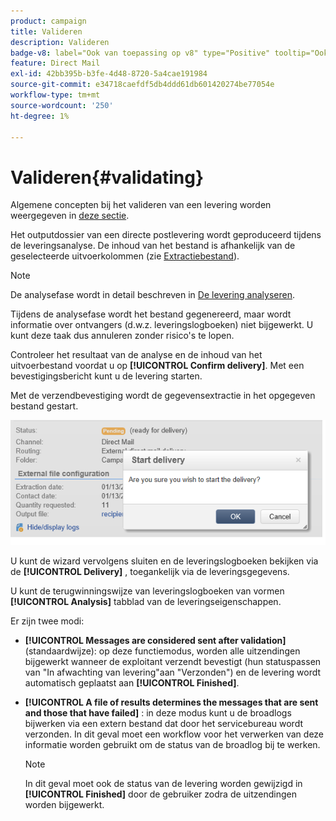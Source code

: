 ```yaml
---
product: campaign
title: Valideren
description: Valideren
badge-v8: label="Ook van toepassing op v8" type="Positive" tooltip="Ook van toepassing op campagne v8"
feature: Direct Mail
exl-id: 42bb395b-b3fe-4d48-8720-5a4cae191984
source-git-commit: e34718caefdf5db4ddd61db601420274be77054e
workflow-type: tm+mt
source-wordcount: '250'
ht-degree: 1%

---
```


# Valideren{#validating}



Algemene concepten bij het valideren van een levering worden weergegeven in [deze sectie](steps-validating-the-delivery.md).

Het outputdossier van een directe postlevering wordt geproduceerd tijdens de leveringsanalyse. De inhoud van het bestand is afhankelijk van de geselecteerde uitvoerkolommen (zie [Extractiebestand](defining-the-direct-mail-content.md#extraction-file)).

>[!NOTE]
>
>De analysefase wordt in detail beschreven in [De levering analyseren](steps-validating-the-delivery.md#analyzing-the-delivery).

Tijdens de analysefase wordt het bestand gegenereerd, maar wordt informatie over ontvangers (d.w.z. leveringslogboeken) niet bijgewerkt. U kunt deze taak dus annuleren zonder risico&#39;s te lopen.

Controleer het resultaat van de analyse en de inhoud van het uitvoerbestand voordat u op **[!UICONTROL Confirm delivery]**. Met een bevestigingsbericht kunt u de levering starten.

Met de verzendbevestiging wordt de gegevensextractie in het opgegeven bestand gestart.

![](assets/s_ncs_user_postal_del_send_confirm_postal.png)

U kunt de wizard vervolgens sluiten en de leveringslogboeken bekijken via de **[!UICONTROL Delivery]** , toegankelijk via de leveringsgegevens.

U kunt de terugwinningswijze van leveringslogboeken van vormen **[!UICONTROL Analysis]** tabblad van de leveringseigenschappen.

Er zijn twee modi:

* **[!UICONTROL Messages are considered sent after validation]** (standaardwijze): op deze functiemodus, worden alle uitzendingen bijgewerkt wanneer de exploitant verzendt bevestigt (hun statuspassen van &quot;In afwachting van levering&quot;aan &quot;Verzonden&quot;) en de levering wordt automatisch geplaatst aan **[!UICONTROL Finished]**.
* **[!UICONTROL A file of results determines the messages that are sent and those that have failed]** : in deze modus kunt u de broadlogs bijwerken via een extern bestand dat door het servicebureau wordt verzonden. In dit geval moet een workflow voor het verwerken van deze informatie worden gebruikt om de status van de broadlog bij te werken.

  >[!NOTE]
  >
  >In dit geval moet ook de status van de levering worden gewijzigd in **[!UICONTROL Finished]** door de gebruiker zodra de uitzendingen worden bijgewerkt.
